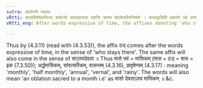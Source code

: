 ```yaml
---
sutra: कालेभ्यो भववत्
vRtti: कालविशेषवाचिभ्यः शब्देभ्यो भववत्प्रत्यया भवन्ति सास्य देवतेत्यस्मिन्विषये । कालाट्ठञिति प्रकरणे भवे प्रत्यया विधास्यन्ते ते सास्य देवतेत्यस्मिन्नर्थे तथैवेष्यन्ते, तदर्थमिदमुच्यते ॥
vRtti_eng: After words expressive of time, the affixes denoting 'who stays there' (IV. 3. 11) to (IV. 3. 53), come also in the sense of 'this its deity'.

---
```

Thus by (4.3.11) (read with (4.3.53)), the affix ठञ् comes after the words expressive of time, in the sense of 'who stays there'. The same affix will also come in the sense of साऽस्यदेवता ॥ Thus मासे भवं = मासिकम् (मास + ठञ् = मास = इक (7.3.50)); अर्द्धमासिकम्, सांवत्सरिकम्, वासन्तम् (4.3.16), प्रावृषेण्यम् (4.3.17) : meaning 'monthly', 'half monthly', 'annual', 'vernal', and 'rainy'. The words will also mean 'an oblation sacred to a month i.e' as मासो देवताऽस्य मासिकम् ॥ &c.